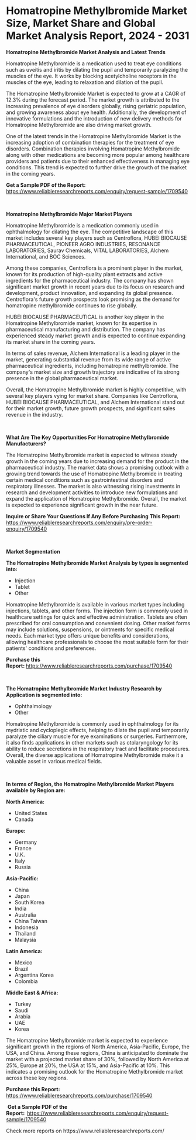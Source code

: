 <p><h1>Homatropine Methylbromide Market Size, Market Share and Global Market Analysis Report, 2024 - 2031</h1></p><p><strong>Homatropine Methylbromide Market Analysis and Latest Trends</strong></p>
<p><p>Homatropine Methylbromide is a medication used to treat eye conditions such as uveitis and iritis by dilating the pupil and temporarily paralyzing the muscles of the eye. It works by blocking acetylcholine receptors in the muscles of the eye, leading to relaxation and dilation of the pupil.</p><p>The Homatropine Methylbromide Market is expected to grow at a CAGR of 12.3% during the forecast period. The market growth is attributed to the increasing prevalence of eye disorders globally, rising geriatric population, and growing awareness about eye health. Additionally, the development of innovative formulations and the introduction of new delivery methods for Homatropine Methylbromide are also driving market growth.</p><p>One of the latest trends in the Homatropine Methylbromide Market is the increasing adoption of combination therapies for the treatment of eye disorders. Combination therapies involving Homatropine Methylbromide along with other medications are becoming more popular among healthcare providers and patients due to their enhanced effectiveness in managing eye conditions. This trend is expected to further drive the growth of the market in the coming years.</p></p>
<p><strong>Get a Sample PDF of the Report:&nbsp;</strong> <a href="https://www.reliableresearchreports.com/enquiry/request-sample/1709540">https://www.reliableresearchreports.com/enquiry/request-sample/1709540</a></p>
<p>&nbsp;</p>
<p><strong>Homatropine Methylbromide Major Market Players</strong></p>
<p><p>Homatropine Methylbromide is a medication commonly used in ophthalmology for dilating the eye. The competitive landscape of this market includes several key players such as Centroflora, HUBEI BIOCAUSE PHARMACEUTICAL, PIONEER AGRO INDUSTRIES, RESONANCE LABORATORIES, Saurav Chemicals, VITAL LABORATORIES, Alchem International, and BOC Sciences.</p><p>Among these companies, Centroflora is a prominent player in the market, known for its production of high-quality plant extracts and active ingredients for the pharmaceutical industry. The company has shown significant market growth in recent years due to its focus on research and development, product innovation, and expanding its global presence. Centroflora's future growth prospects look promising as the demand for homatropine methylbromide continues to rise globally.</p><p>HUBEI BIOCAUSE PHARMACEUTICAL is another key player in the Homatropine Methylbromide market, known for its expertise in pharmaceutical manufacturing and distribution. The company has experienced steady market growth and is expected to continue expanding its market share in the coming years.</p><p>In terms of sales revenue, Alchem International is a leading player in the market, generating substantial revenue from its wide range of active pharmaceutical ingredients, including homatropine methylbromide. The company's market size and growth trajectory are indicative of its strong presence in the global pharmaceutical market.</p><p>Overall, the Homatropine Methylbromide market is highly competitive, with several key players vying for market share. Companies like Centroflora, HUBEI BIOCAUSE PHARMACEUTICAL, and Alchem International stand out for their market growth, future growth prospects, and significant sales revenue in the industry.</p></p>
<p>&nbsp;</p>
<p><strong>What Are The Key Opportunities For Homatropine Methylbromide Manufacturers?</strong></p>
<p><p>The Homatropine Methylbromide market is expected to witness steady growth in the coming years due to increasing demand for the product in the pharmaceutical industry. The market data shows a promising outlook with a growing trend towards the use of Homatropine Methylbromide in treating certain medical conditions such as gastrointestinal disorders and respiratory illnesses. The market is also witnessing rising investments in research and development activities to introduce new formulations and expand the application of Homatropine Methylbromide. Overall, the market is expected to experience significant growth in the near future.</p></p>
<p><strong>Inquire or Share Your Questions If Any Before Purchasing This Report:</strong> <a href="https://www.reliableresearchreports.com/enquiry/pre-order-enquiry/1709540">https://www.reliableresearchreports.com/enquiry/pre-order-enquiry/1709540</a></p>
<p>&nbsp;</p>
<p><strong>Market Segmentation</strong></p>
<p><strong>The Homatropine Methylbromide Market Analysis by types is segmented into:</strong></p>
<p><ul><li>Injection</li><li>Tablet</li><li>Other</li></ul></p>
<p><p>Homatropine Methylbromide is available in various market types including injections, tablets, and other forms. The injection form is commonly used in healthcare settings for quick and effective administration. Tablets are often prescribed for oral consumption and convenient dosing. Other market forms may include solutions, suspensions, or ointments for specific medical needs. Each market type offers unique benefits and considerations, allowing healthcare professionals to choose the most suitable form for their patients' conditions and preferences.</p></p>
<p><strong>Purchase this Report:&nbsp;</strong><a href="https://www.reliableresearchreports.com/purchase/1709540">https://www.reliableresearchreports.com/purchase/1709540</a></p>
<p>&nbsp;</p>
<p><strong>The Homatropine Methylbromide Market Industry Research by Application is segmented into:</strong></p>
<p><ul><li>Ophthalmology</li><li>Other</li></ul></p>
<p><p>Homatropine Methylbromide is commonly used in ophthalmology for its mydriatic and cycloplegic effects, helping to dilate the pupil and temporarily paralyze the ciliary muscle for eye examinations or surgeries. Furthermore, it also finds applications in other markets such as otolaryngology for its ability to reduce secretions in the respiratory tract and facilitate procedures. Overall, the diverse applications of Homatropine Methylbromide make it a valuable asset in various medical fields.</p></p>
<p>&nbsp;</p>
<p><strong>In terms of Region, the Homatropine Methylbromide Market Players available by Region are:</strong></p>
<p>
    <p> <strong> North America: </strong>
        <ul>
            <li>United States</li>
            <li>Canada</li>
        </ul>
        </p> 
    <p> <strong> Europe: </strong>
        <ul>
            <li>Germany</li>
            <li>France</li>
            <li>U.K.</li>
            <li>Italy</li>
            <li>Russia</li>
        </ul>
        </p> 
    <p> <strong> Asia-Pacific: </strong>
        <ul>
            <li>China</li>
            <li>Japan</li>
            <li>South Korea</li>
            <li>India</li>
            <li>Australia</li>
            <li>China Taiwan</li>
            <li>Indonesia</li>
            <li>Thailand</li>
            <li>Malaysia</li>
        </ul>
        </p> 
    <p> <strong> Latin America: </strong>
        <ul>
            <li>Mexico</li>
            <li>Brazil</li>
            <li>Argentina Korea</li>
            <li>Colombia</li>
        </ul>
        </p> 
    <p> <strong> Middle East & Africa: </strong>
        <ul>
            <li>Turkey</li>
            <li>Saudi</li>
            <li>Arabia</li>
            <li>UAE</li>
            <li>Korea</li>
        </ul>
    </p>
    </p>
<p><p>The Homatropine Methylbromide market is expected to experience significant growth in the regions of North America, Asia-Pacific, Europe, the USA, and China. Among these regions, China is anticipated to dominate the market with a projected market share of 30%, followed by North America at 25%, Europe at 20%, the USA at 15%, and Asia-Pacific at 10%. This indicates a promising outlook for the Homatropine Methylbromide market across these key regions.</p></p>
<p><strong>Purchase this Report: </strong><a href="https://www.reliableresearchreports.com/purchase/1709540">https://www.reliableresearchreports.com/purchase/1709540</a></p>
<p>&nbsp;<strong>Get a Sample PDF of the Report:&nbsp;&nbsp;</strong><a href="https://www.reliableresearchreports.com/enquiry/request-sample/1709540">https://www.reliableresearchreports.com/enquiry/request-sample/1709540</a></p>
<p><strong></strong></p>
<p>Check more reports on https://www.reliableresearchreports.com/</p>